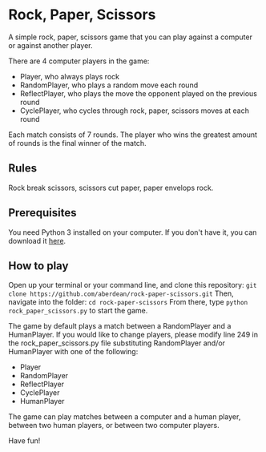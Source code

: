 # Rock, Paper, Scissors

A simple rock, paper, scissors game that you can play against a computer or
against another player.

There are 4 computer players in the game:

* Player, who always plays rock
* RandomPlayer, who plays a random move each round
* ReflectPlayer, who plays the move the opponent played on the previous round
* CyclePlayer, who cycles through rock, paper, scissors moves at each round

Each match consists of 7 rounds. The player who wins the greatest amount of
rounds is the final winner of the match.

## Rules

Rock break scissors, scissors cut paper, paper envelops rock.

## Prerequisites

You need Python 3 installed on your computer. If you don't have it, you can
download it [here](https://www.python.org/downloads/).

## How to play

Open up your terminal or your command line, and clone this repository:
`git clone https://github.com/aberdean/rock-paper-scissors.git`
Then, navigate into the folder:
`cd rock-paper-scissors`
From there, type
`python rock_paper_scissors.py`
to start the game.

The game by default plays a match between a RandomPlayer and a HumanPlayer.
If you would like to change players, please modify line 249 in the
rock_paper_scissors.py file substituting RandomPlayer and/or HumanPlayer with
one of the following:

* Player
* RandomPlayer
* ReflectPlayer
* CyclePlayer
* HumanPlayer

The game can play matches between a computer and a human player, between two
human players, or between two computer players.

Have fun!
